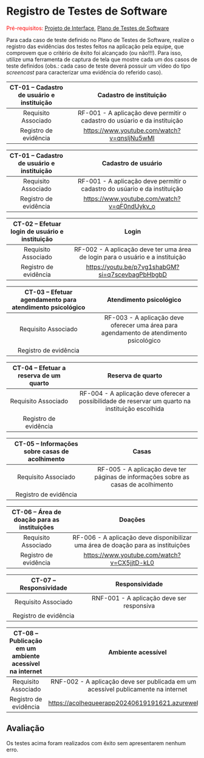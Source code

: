 # Registro de Testes de Software

<span style="color:red">Pré-requisitos: <a href="3-Projeto de Interface.md"> Projeto de Interface</a></span>, <a href="8-Plano de Testes de Software.md"> Plano de Testes de Software</a>

Para cada caso de teste definido no Plano de Testes de Software, realize o registro das evidências dos testes feitos na aplicação pela equipe, que comprovem que o critério de êxito foi alcançado (ou não!!!). Para isso, utilize uma ferramenta de captura de tela que mostre cada um dos casos de teste definidos (obs.: cada caso de teste deverá possuir um vídeo do tipo _screencast_ para caracterizar uma evidência do referido caso).

| CT-01 – Cadastro de usuário e instituição 	| Cadastro de instituição 	|
|:---:	|:---:	|
|	Requisito Associado  | RF-001 - A aplicação deve permitir o cadastro do usúario e da instituição |
|Registro de evidência | https://www.youtube.com/watch?v=qnsljNu5wMI |

| CT-01 – Cadastro de usuário e instituição 	| Cadastro de usuário	|
|:---:	|:---:	|
|	Requisito Associado  | RF-001 - A aplicação deve permitir o cadastro do usúario e da instituição |
|Registro de evidência | https://www.youtube.com/watch?v=qF0ndUykv_o |

| CT-02 – Efetuar login de usuário e instituição 	| Login	|
|:---:	|:---:	|
|	Requisito Associado  | RF-002 - A aplicação deve ter uma área de login para o usuário e a instituição |
|Registro de evidência | https://youtu.be/p7vg1shabGM?si=q7scevbagPbHbgbD |

| CT-03 – Efetuar agendamento para atendimento psicológico 	| Atendimento psicológico	|
|:---:	|:---:	|
|	Requisito Associado  | RF-003 - A aplicação deve oferecer uma área para agendamento de atendimento psicológico |
|Registro de evidência |  |

| CT-04 – Efetuar a reserva de um quarto 	| Reserva de quarto	|
|:---:	|:---:	|
|	Requisito Associado  | RF-004 - A aplicação deve oferecer a possibilidade de reservar um quarto na instituição escolhida |
|Registro de evidência |  |

| CT-05 – Informações sobre casas de acolhimento 	| Casas	|
|:---:	|:---:	|
|	Requisito Associado  | RF-005 - A aplicação deve ter páginas de informações sobre as casas de acolhimento |
|Registro de evidência |  |

| CT-06 – Área de doação para as instituições 	| Doações	|
|:---:	|:---:	|
|	Requisito Associado  | RF-006 - A aplicação deve disponibilizar uma área de doação para as instituições |
|Registro de evidência | https://www.youtube.com/watch?v=CX5jjtD-kL0 |

| CT-07 – Responsividade 	| Responsividade	|
|:---:	|:---:	|
|	Requisito Associado  | RNF-001 - A aplicação deve ser responsiva |
|Registro de evidência |  |

| CT-08 – Publicação em um ambiente acessível na internet 	| Ambiente acessível	|
|:---:	|:---:	|
|	Requisito Associado  | RNF-002 - A aplicação deve ser publicada em um ambiente acessível publicamente na internet |
|Registro de evidência | https://acolhequeerapp20240619191621.azurewebsites.net/ |

## Avaliação

Os testes acima foram realizados com êxito sem apresentarem nenhum erro.

